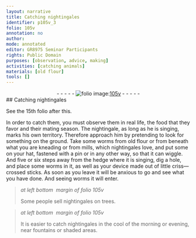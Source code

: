 ```yaml
---
layout: narrative
title: Catching nightingales
identifier: p105v_3
folio: 105v
annotation: no
author:
mode: annotated
editor: GR8975 Seminar Participants
rights: Public Domain
purposes: [observation, advice, making]
activities: [catching animals]
materials: [old flour]
tools: []
---
```


 <div class="folio" align="center">- - - - - <a href="http://gallica.bnf.fr/ark:/12148/btv1b10500001g/f216.image" target="_blank"><img src="https://cu-mkp.github.io/GR8975-edition/assets/photo-icon.png" alt="folio image: " style="display:inline-block; margin-bottom:-3px;"/>105v</a> - - - - - </div>    
## Catching nightingales

 
 See the 15th folio after this. 
 
<span class="activity"></span> In order to catch them, you must observe them in real life, the food that they favor and their mating season. The <span class="animal">nightingale</span>, as long as he is singing, marks his own territory. Therefore approach him by pretending to look for something on the ground. Take some <span class="animal">worms</span> from <span class="material">old flour</span> or from beneath what you are kneading or from mills, which <span class="animal">nightingales</span> love, and put some on your hat, fastened with a pin or in any other way, so that it can wiggle. And five or six steps away from the hedge where it is singing, dig a hole, and place some <span class="animal">worms</span> in it, as well as your device made out of little criss—crossed sticks. As soon as you leave it will be anxious to go and see what you have done. And seeing <span class="animal">worms</span> it will enter. 
 
> *at left bottom  margin of folio 105v*
> 
>  Some people sell <span class="animal">nightingales</span> on <span class="plant">trees</span>. 
 
> *at left bottom  margin of folio 105v*
> 
>  It is easier to catch <span class="animal">nightingales</span> in the cool of the morning or evening, near fountains or shaded areas. 
 